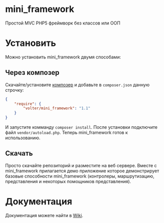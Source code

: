 # mini_framework

Простой MVC PHP5 фреймворк без классов или ООП

# Установить

Можно установить mini_framework двумя способами:

## Через композер

Скачайте/установите [композер](https://getcomposer.org/doc/00-intro.md) и добавьте в `composer.json` данную строчку:

```json
{
    "require": {
        "volter/mini_framework": "1.1"
    }
}
```

И запустите комманду `composer install`. После установки подключите файл `vendor/autoload.php`. Теперь mini_framework готов к использованию.

## Скачать

Просто скачайте репозиторий и разместите на веб сервере. Вместе с mini_framework прилагается демо приложение которое демонстрирует базовые способности mini_framework (контролеры, маршрутизацию, представления и некоторых помощников представления).

# Документация

Документация можете найти в [Wiki](https://github.com/Volter9/mini_framework/wiki).